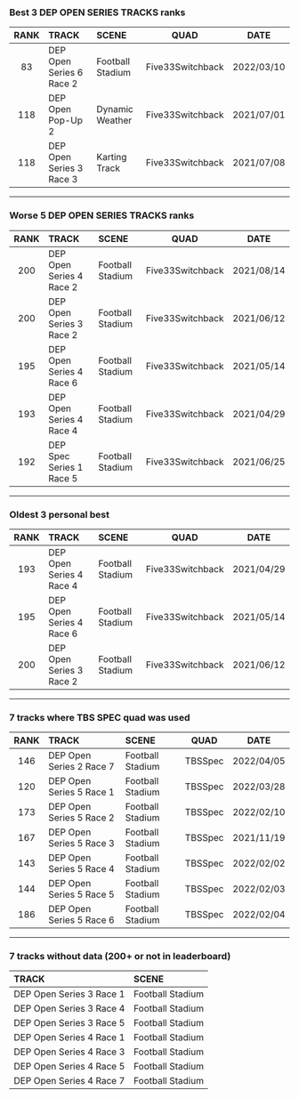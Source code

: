 ### Best 3 DEP OPEN SERIES TRACKS ranks
|RANK|TRACK|SCENE|QUAD|DATE|
|:---:|:---|:---|:---:|:---:|
|83|DEP Open Series 6 Race 2|Football Stadium|Five33Switchback|2022/03/10|
|118|DEP Open Pop-Up 2|Dynamic Weather|Five33Switchback|2021/07/01|
|118|DEP Open Series 3 Race 3|Karting Track|Five33Switchback|2021/07/08|
---
### Worse 5 DEP OPEN SERIES TRACKS ranks
|RANK|TRACK|SCENE|QUAD|DATE|
|:---:|:---|:---|:---:|:---:|
|200|DEP Open Series 4 Race 2|Football Stadium|Five33Switchback|2021/08/14|
|200|DEP Open Series 3 Race 2|Football Stadium|Five33Switchback|2021/06/12|
|195|DEP Open Series 4 Race 6|Football Stadium|Five33Switchback|2021/05/14|
|193|DEP Open Series 4 Race 4|Football Stadium|Five33Switchback|2021/04/29|
|192|DEP Spec Series 1 Race 5|Football Stadium|Five33Switchback|2021/06/25|
---
### Oldest 3 personal best
|RANK|TRACK|SCENE|QUAD|DATE|
|:---:|:---|:---|:---:|:---:|
|193|DEP Open Series 4 Race 4|Football Stadium|Five33Switchback|2021/04/29|
|195|DEP Open Series 4 Race 6|Football Stadium|Five33Switchback|2021/05/14|
|200|DEP Open Series 3 Race 2|Football Stadium|Five33Switchback|2021/06/12|
---
### 7 tracks where TBS SPEC quad was used
|RANK|TRACK|SCENE|QUAD|DATE|
|:---:|:---|:---|:---:|:---:|
|146|DEP Open Series 2 Race 7|Football Stadium|TBSSpec|2022/04/05|
|120|DEP Open Series 5 Race 1|Football Stadium|TBSSpec|2022/03/28|
|173|DEP Open Series 5 Race 2|Football Stadium|TBSSpec|2022/02/10|
|167|DEP Open Series 5 Race 3|Football Stadium|TBSSpec|2021/11/19|
|143|DEP Open Series 5 Race 4|Football Stadium|TBSSpec|2022/02/02|
|144|DEP Open Series 5 Race 5|Football Stadium|TBSSpec|2022/02/03|
|186|DEP Open Series 5 Race 6|Football Stadium|TBSSpec|2022/02/04|
---
### 7 tracks without data (200+ or not in leaderboard)
|TRACK|SCENE|
|:---|:---|
|DEP Open Series 3 Race 1|Football Stadium|
|DEP Open Series 3 Race 4|Football Stadium|
|DEP Open Series 3 Race 5|Football Stadium|
|DEP Open Series 4 Race 1|Football Stadium|
|DEP Open Series 4 Race 3|Football Stadium|
|DEP Open Series 4 Race 5|Football Stadium|
|DEP Open Series 4 Race 7|Football Stadium|
